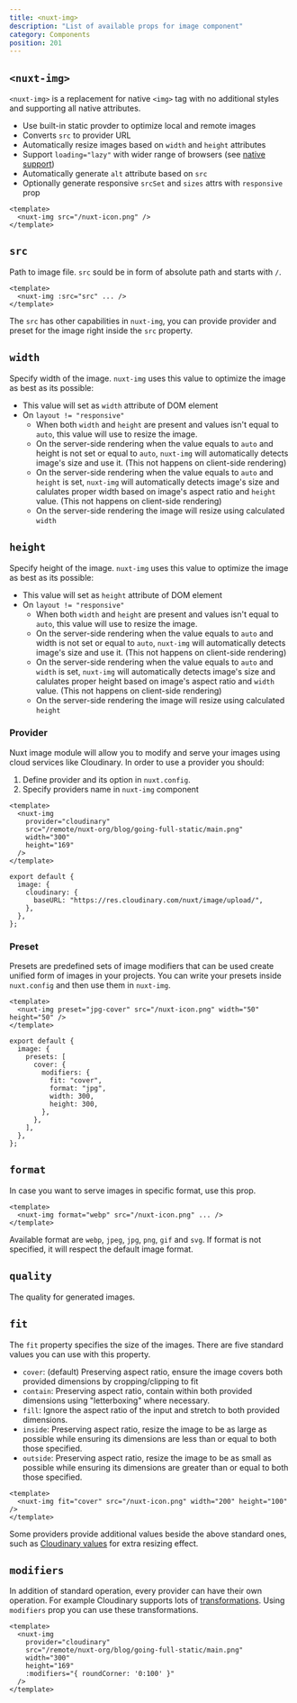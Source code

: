 ```yaml
---
title: <nuxt-img>
description: "List of available props for image component"
category: Components
position: 201
---
```


## `<nuxt-img>`

`<nuxt-img>` is a replacement for native `<img>` tag with no additional styles and supporting all native attributes.

- Use built-in static provder to optimize local and remote images
- Converts `src` to provider URL
- Automatically resize images based on `width` and `height` attributes
- Support `loading="lazy"` with wider range of browsers (see [native support](https://caniuse.com/loading-lazy-attr))
- Automatically generate `alt` attribute based on `src`
- Optionally generate responsive `srcSet` and `sizes` attrs with `responsive` prop

<code-group>
  <code-block label="index.vue" active>

  ```vue{}[index.vue]
  <template>
    <nuxt-img src="/nuxt-icon.png" />
  </template>
  ```

  </code-block>
</code-group>

## `src`

Path to image file. `src` sould be in form of absolute path and starts with `/`.

```vue
<template>
  <nuxt-img :src="src" ... />
</template>
```

The `src` has other capabilities in `nuxt-img`, you can provide provider and preset for the image right inside the `src` property.

## `width`

Specify width of the image.
`nuxt-img` uses this value to optimize the image as best as its possible:

- This value will set as `width` attribute of DOM element
- On `layout != "responsive"`
  - When both `width` and `height` are present and values isn't equal to `auto`, this value will use to resize the image.
  - On the server-side rendering when the value equals to `auto` and height is not set or equal to `auto`, `nuxt-img` will automatically detects image's size and use it. (This not happens on client-side rendering)
  - On the server-side rendering when the value equals to `auto` and `height` is set, `nuxt-img` will automatically detects image's size and calulates proper width based on image's aspect ratio and `height` value. (This not happens on client-side rendering)
  - On the server-side rendering the image will resize using calculated `width`

## `height`

Specify height of the image.
`nuxt-img` uses this value to optimize the image as best as its possible:

- This value will set as `height` attribute of DOM element
- On `layout != "responsive"`
  - When both `width` and `height` are present and values isn't equal to `auto`, this value will use to resize the image.
  - On the server-side rendering when the value equals to `auto` and width is not set or equal to `auto`, `nuxt-img` will automatically detects image's size and use it. (This not happens on client-side rendering)
  - On the server-side rendering when the value equals to `auto` and `width` is set, `nuxt-img` will automatically detects image's size and calulates proper height based on image's aspect ratio and `width` value. (This not happens on client-side rendering)
  - On the server-side rendering the image will resize using calculated `height`

### Provider

Nuxt image module will allow you to modify and serve your images using cloud services like Cloudinary. In order to use a provider you should:

1. Define provider and its option in `nuxt.config`.
2. Specify providers name in `nuxt-img` component

<code-group>
  <code-block label="index.vue" active>

```html{}[index.vue]
<template>
  <nuxt-img
    provider="cloudinary"
    src="/remote/nuxt-org/blog/going-full-static/main.png"
    width="300"
    height="169"
  />
</template>
```

  </code-block>
  <code-block label="nuxt.config.js">

```js{}[nuxt.config.js]
export default {
  image: {
    cloudinary: {
      baseURL: "https://res.cloudinary.com/nuxt/image/upload/",
    },
  },
};
```

  </code-block>
</code-group>

<!-- TODO: multiple providers -->
<!-- TODO: default provider -->

### Preset

Presets are predefined sets of image modifiers that can be used create unified form of images in your projects. You can write your presets inside `nuxt.config` and then use them in `nuxt-img`.

<code-group>
  <code-block label="index.vue" active>

```html{}[index.vue]
<template>
  <nuxt-img preset="jpg-cover" src="/nuxt-icon.png" width="50" height="50" />
</template>
```

  </code-block>
  <code-block label="nuxt.config.js">

```js{}[nuxt.config.js]
export default {
  image: {
    presets: [
      cover: {
        modifiers: {
          fit: "cover",
          format: "jpg",
          width: 300,
          height: 300,
        },
      },
    ],
  },
};
```

  </code-block>
</code-group>

## `format`

In case you want to serve images in specific format, use this prop.

```html{}[index.vue]
<template>
  <nuxt-img format="webp" src="/nuxt-icon.png" ... />
</template>
```

Available format are `webp`, `jpeg`, `jpg`, `png`, `gif` and `svg`. If format is not specified, it will respect the default image format.

## `quality`

The quality for generated images.

## `fit`

The `fit` property specifies the size of the images.
There are five standard values you can use with this property.

- `cover`: (default) Preserving aspect ratio, ensure the image covers both provided dimensions by cropping/clipping to fit
- `contain`: Preserving aspect ratio, contain within both provided dimensions using "letterboxing" where necessary.
- `fill`: Ignore the aspect ratio of the input and stretch to both provided dimensions.
- `inside`: Preserving aspect ratio, resize the image to be as large as possible while ensuring its dimensions are less than or equal to both those specified.
- `outside`: Preserving aspect ratio, resize the image to be as small as possible while ensuring its dimensions are greater than or equal to both those specified.

<code-group>
  <code-block label="index.vue" active>

```html{}[index.vue]
<template>
  <nuxt-img fit="cover" src="/nuxt-icon.png" width="200" height="100" />
</template>
```

  </code-block>
</code-group>

<alert type="info">

Some providers provide additional values beside the above standard ones, such as [Cloudinary values](/providers/cloudinary#cloudinary-fit-values) for extra resizing effect.

</alert>

## `modifiers`

In addition of standard operation, every provider can have their own operation. For example Cloudinary supports lots of [transformations](/providers/cloudinary#cloudinary-operations). Using `modifiers` prop you can use these transformations.

<code-group>
  <code-block label="index.vue" active>

```html{}[index.vue]
<template>
  <nuxt-img
    provider="cloudinary"
    src="/remote/nuxt-org/blog/going-full-static/main.png"
    width="300"
    height="169"
    :modifiers="{ roundCorner: '0:100' }"
  />
</template>
```

  </code-block>
</code-group>
